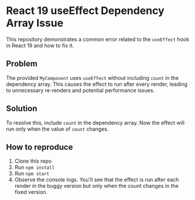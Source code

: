 # React 19 useEffect Dependency Array Issue

This repository demonstrates a common error related to the `useEffect` hook in React 19 and how to fix it.

## Problem

The provided `MyComponent` uses `useEffect` without including `count` in the dependency array. This causes the effect to run after every render, leading to unnecessary re-renders and potential performance issues.

## Solution

To resolve this, include `count` in the dependency array. Now the effect will run only when the value of `count` changes.

## How to reproduce

1. Clone this repo
2. Run `npm install`
3. Run `npm start`
4. Observe the console logs. You'll see that the effect is run after each render in the buggy version but only when the count changes in the fixed version.